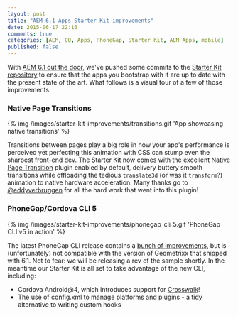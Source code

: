```yaml
---
layout: post
title: "AEM 6.1 Apps Starter Kit improvements"
date: 2015-06-17 22:16
comments: true
categories: [AEM, CQ, Apps, PhoneGap, Starter Kit, AEM Apps, mobile]
published: false
---
```

With [AEM 6.1 out the door](https://docs.adobe.com/docs/en/aem/6-1/release-notes.html), we've pushed some commits to the [Starter Kit repository](https://github.com/Adobe-Marketing-Cloud-Apps/aem-phonegap-starter-kit) to ensure that the apps you bootstrap with it are up to date with the present state of the art. What follows is a visual tour of a few of those improvements.

### Native Page Transitions

{% img /images/starter-kit-improvements/transitions.gif 'App showcasing native transitions' %}

Transitions between pages play a big role in how your app's performance is perceived yet perfecting this animation with CSS can stump even the sharpest front-end dev. The Starter Kit now comes with the excellent [Native Page Transition](https://github.com/Telerik-Verified-Plugins/NativePageTransitions) plugin enabled by default, delivery buttery smooth transitions while offloading the tedious `translate3d` (or was it `transform`?) animation to native hardware acceleration. Many thanks go to [@eddyverbruggen](https://twitter.com/eddyverbruggen) for all the hard work that went into this plugin!

<!-- more -->

### PhoneGap/Cordova CLI 5

{% img /images/starter-kit-improvements/phonegap_cli_5.gif 'PhoneGap CLI v5 in action' %}

The latest PhoneGap CLI release contains a [bunch of improvements](http://phonegap.com/blog/2015/04/28/phonegap-cli-5.0.0-0.27.0/), but is (unfortunately) not compatible with the version of Geometrixx that shipped with 6.1. Not to fear: we will be releasing a rev of the sample shortly. In the meantime our Starter Kit is all set to take advantage of the new CLI, including:
- Cordova Android@4, which introduces support for [Crosswalk](https://crosswalk-project.org/)!
- The use of config.xml to manage platforms and plugins - a tidy alternative to writing custom hooks

